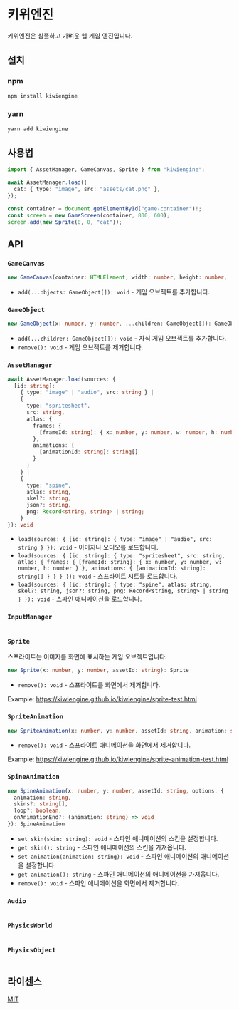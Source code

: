 # 키위엔진

키위엔진은 심플하고 가벼운 웹 게임 엔진입니다.

## 설치

### npm

```bash
npm install kiwiengine
```

### yarn

```bash
yarn add kiwiengine
```

## 사용법

```typescript
import { AssetManager, GameCanvas, Sprite } from "kiwiengine";

await AssetManager.load({
  cat: { type: "image", src: "assets/cat.png" },
});

const container = document.getElementById("game-container")!;
const screen = new GameScreen(container, 800, 600);
screen.add(new Sprite(0, 0, "cat"));
```

## API

### `GameCanvas`

```typescript
new GameCanvas(container: HTMLElement, width: number, height: number, ...objects: GameObject[]): GameCanvas
```

- `add(...objects: GameObject[]): void` - 게임 오브젝트를 추가합니다.

### `GameObject`

```typescript
new GameObject(x: number, y: number, ...children: GameObject[]): GameObject
```

- `add(...children: GameObject[]): void` - 자식 게임 오브젝트를 추가합니다.
- `remove(): void` - 게임 오브젝트를 제거합니다.

### `AssetManager`

```typescript
await AssetManager.load(sources: {
  [id: string]:
    { type: "image" | "audio", src: string } |
    {
      type: "spritesheet",
      src: string,
      atlas: {
        frames: {
          [frameId: string]: { x: number, y: number, w: number, h: number }
        },
        animations: {
          [animationId: string]: string[]
        }
      }
    } |
    {
      type: "spine",
      atlas: string,
      skel?: string,
      json?: string,
      png: Record<string, string> | string;
    }
}): void
```

- `load(sources: { [id: string]: { type: "image" | "audio", src: string } }): void` -
  이미지나 오디오를 로드합니다.
- `load(sources: { [id: string]: { type: "spritesheet", src: string, atlas: { frames: { [frameId: string]: { x: number, y: number, w: number, h: number } }, animations: { [animationId: string]: string[] } } } }): void` -
  스프라이트 시트를 로드합니다.
- `load(sources: { [id: string]: { type: "spine", atlas: string, skel?: string, json?: string, png: Record<string, string> | string } }): void` -
  스파인 애니메이션을 로드합니다.

### `InputManager`

```typescript
```

### `Sprite`

스프라이트는 이미지를 화면에 표시하는 게임 오브젝트입니다.

```typescript
new Sprite(x: number, y: number, assetId: string): Sprite
```

- `remove(): void` - 스프라이트를 화면에서 제거합니다.

Example: https://kiwiengine.github.io/kiwiengine/sprite-test.html

### `SpriteAnimation`

```typescript
new SpriteAnimation(x: number, y: number, assetId: string, animation: string, fps: number): SpriteAnimation
```

- `remove(): void` - 스프라이트 애니메이션을 화면에서 제거합니다.

Example: https://kiwiengine.github.io/kiwiengine/sprite-animation-test.html

### `SpineAnimation`

```typescript
new SpineAnimation(x: number, y: number, assetId: string, options: {
  animation: string,
  skins?: string[],
  loop?: boolean,
  onAnimationEnd?: (animation: string) => void
}): SpineAnimation
```

- `set skin(skin: string): void` - 스파인 애니메이션의 스킨을 설정합니다.
- `get skin(): string` - 스파인 애니메이션의 스킨을 가져옵니다.
- `set animation(animation: string): void` - 스파인 애니메이션의 애니메이션을
  설정합니다.
- `get animation(): string` - 스파인 애니메이션의 애니메이션을 가져옵니다.
- `remove(): void` - 스파인 애니메이션을 화면에서 제거합니다.

### `Audio`

```typescript
```

### `PhysicsWorld`

```typescript
```

### `PhysicsObject`

```typescript
```

## 라이센스

[MIT](LICENSE)
